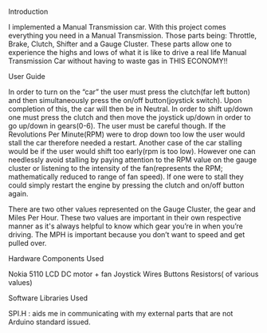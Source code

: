 Introduction

I implemented a Manual Transmission car. With this project comes everything you need in a Manual Transmission. Those parts being: Throttle, Brake, Clutch, Shifter and a Gauge Cluster. 
These parts allow one to experience the highs and lows of what it is like to drive a real life Manual Transmission Car without having to waste gas in THIS ECONOMY!!

User Guide

In order to turn on the “car” the user must press the clutch(far left button) and then simultaneously press the on/off button(joystick switch). Upon completion of this, the car will then be in Neutral. In order to shift up/down one must press the clutch and then move the joystick up/down in order to go up/down in gears(0-6).  The user must be careful though. If the Revolutions Per Minute(RPM) were to drop down too low the user would stall the car therefore needed a restart. Another case of the car stalling would be if the user would shift too early(rpm is too low). However one can needlessly avoid stalling by paying attention to the RPM value on the gauge cluster or listening to the intensity of the fan(represents the RPM; mathematically reduced to range of fan speed). If one were to stall they could simply restart the engine by pressing the clutch and on/off button again.

There are two other values represented on the Gauge Cluster, the gear and Miles Per Hour. These two values are important in their own respective manner as it's always helpful to know which gear you’re in when you’re driving. The MPH is important because you don’t want to speed and get pulled over. 

Hardware Components Used

Nokia 5110 LCD
DC motor + fan
Joystick
Wires
Buttons
Resistors( of various values)



Software Libraries Used

SPI.H : aids me in communicating with my external parts that are not Arduino standard issued.
